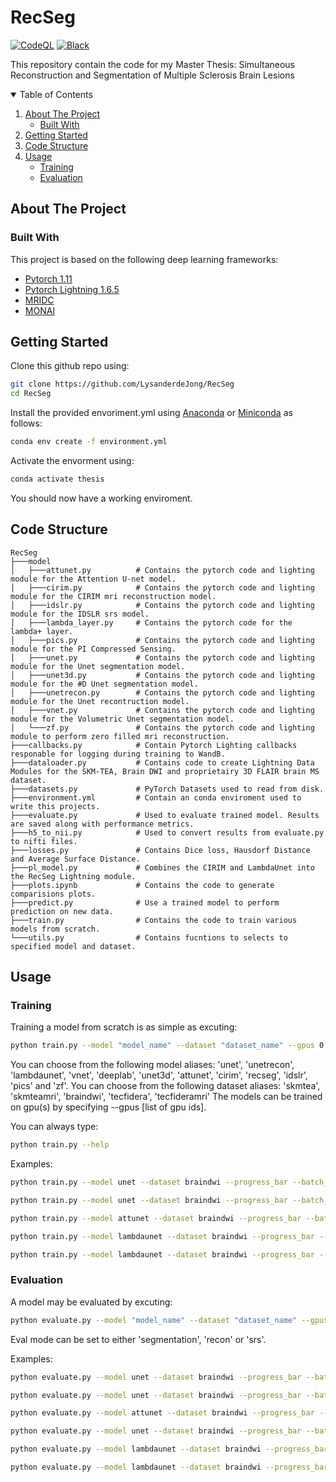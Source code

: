 # RecSeg
[![CodeQL](https://github.com/LysanderdeJong/RecSeg/actions/workflows/codeql-analysis.yml/badge.svg)](https://github.com/LysanderdeJong/RecSeg/actions/workflows/codeql-analysis.yml)
[![Black](https://github.com/LysanderdeJong/RecSeg/actions/workflows/black.yml/badge.svg)](https://github.com/LysanderdeJong/RecSeg/actions/workflows/black.yml)

This repository contain the code for my Master Thesis: Simultaneous Reconstruction and Segmentation of Multiple Sclerosis Brain Lesions

<!-- TABLE OF CONTENTS -->
<details open="open">
  <summary>Table of Contents</summary>
  <ol>
    <li>
      <a href="#about-the-project">About The Project</a>
      <ul>
        <li><a href="#built-with">Built With</a></li>
      </ul>
    </li>
    <li>
      <a href="#getting-started">Getting Started</a>
    </li>
    <li>
      <a href="#code-structure">Code Structure</a>
    </li>
    <li>
      <a href="#usage">Usage</a>
      <ul>
        <li><a href="#training">Training</a></li>
        <li><a href="#evaluation">Evaluation</a></li>
      </ul>
    </li>
  </ol>
</details>


<!-- ABOUT THE PROJECT -->
## About The Project


### Built With
This project is based on the following deep learning frameworks:
* [Pytorch 1.11](https://pytorch.org/docs/1.11/)
* [Pytorch Lightning 1.6.5](https://pytorch-lightning.readthedocs.io/en/1.6.5/)
* [MRIDC](https://github.com/LysanderdeJong/mridc)
* [MONAI](https://docs.monai.io/en/stable/api.html)

<!-- GETTING STARTED -->
## Getting Started

Clone this github repo using:
```sh
git clone https://github.com/LysanderdeJong/RecSeg
cd RecSeg
```

Install the provided envoriment.yml using [Anaconda](https://www.anaconda.com/) or [Miniconda](https://docs.conda.io/en/latest/miniconda.html) as follows:
```sh
conda env create -f environment.yml
```
Activate the envorment using:
```sh
conda activate thesis
```
You should now have a working enviroment.

<!-- Code Structure -->
## Code Structure

    RecSeg
    ├───model
    │	├───attunet.py			# Contains the pytorch code and lighting module for the Attention U-net model.
    │	├───cirim.py			# Contains the pytorch code and lighting module for the CIRIM mri reconstruction model.
    │	├───idslr.py			# Contains the pytorch code and lighting module for the IDSLR srs model.
    │	├───lambda_layer.py		# Contains the pytorch code for the lambda+ layer.
    │	├───pics.py				# Contains the pytorch code and lighting module for the PI Compressed Sensing.
    │	├───unet.py				# Contains the pytorch code and lighting module for the Unet segmentation model.
    │	├───unet3d.py			# Contains the pytorch code and lighting module for the #D Unet segmentation model.
    │	├───unetrecon.py		# Contains the pytorch code and lighting module for the Unet recontruction model.
    │	├───vnet.py				# Contains the pytorch code and lighting module for the Volumetric Unet segmentation model.
    │	└───zf.py				# Contains the pytorch code and lighting module to perform zero filled mri reconstruction.
    ├───callbacks.py			# Contain Pytorch Lighting callbacks responable for logging during training to WandB.
    ├───dataloader.py			# Contains code to create Lightning Data Modules for the SKM-TEA, Brain DWI and proprietairy 3D FLAIR brain MS dataset.
    ├───datasets.py				# PyTorch Datasets used to read from disk.
    ├───environment.yml			# Contain an conda enviroment used to write this projects.	
    ├───evaluate.py				# Used to evaluate trained model. Results are saved along with performance metrics.
    ├───h5_to_nii.py			# Used to convert results from evaluate.py to nifti files.
    ├───losses.py				# Contains Dice loss, Hausdorf Distance and Average Surface Distance.
    ├───pl_model.py				# Combines the CIRIM and LambdaUnet into the RecSeg Lightning module.
    ├───plots.ipynb				# Contains the code to generate comparisions plots.
    ├───predict.py				# Use a trained model to perform prediction on new data.
    ├───train.py				# Contains the code to train various models from scratch.
    └───utils.py				# Contains fucntions to selects to specified model and dataset.

<!-- USAGE EXAMPLES -->
## Usage

### Training
Training a model from scratch is as simple as excuting:
```sh
python train.py --model "model_name" --dataset "dataset_name" --gpus 0
```
You can choose from the following model aliases: 'unet', 'unetrecon', 'lambdaunet', 'vnet', 'deeplab', 'unet3d', 'attunet', 'cirim', 'recseg', 'idslr', 'pics' and 'zf'.
You can choose from the following dataset aliases: 'skmtea', 'skmteamri', 'braindwi', 'tecfidera', 'tecfideramri'
The models can be trained on gpu(s) by specifying --gpus [list of gpu ids].

You can always type:
```sh
python train.py --help
```

Examples:
```sh
python train.py --model unet --dataset braindwi --progress_bar --batch_size 8 --num_workers 16 --data_root /data/projects/dwi_aisd/ --mri_data_path DWIs_nii/ --segmentation_path masks_DWI/ --in_chans 1 --chans 22 --out_chans 2 --gpus 1 --train_metric_only true
```
```sh
python train.py --model unet --dataset braindwi --progress_bar --batch_size 8 --num_workers 16 --data_root /data/projects/dwi_aisd/ --mri_data_path DWIs_nii/ --segmentation_path masks_DWI/ --in_chans 1 --out_chans 2 --project dwi-segmentation --gpus 1 --train_metric_only true
```
```sh
python train.py --model attunet --dataset braindwi --progress_bar --batch_size 8 --num_workers 16 --data_root /data/projects/dwi_aisd/ --mri_data_path DWIs_nii/ --segmentation_path masks_DWI/ --in_chans 1 --out_chans 2 --gpus 1 --train_metric_only true
```
```sh
python train.py --model lambdaunet --dataset braindwi --progress_bar --batch_size 8 --num_workers 8 --data_root /data/projects/dwi_aisd/ --mri_data_path DWIs_nii/ --segmentation_path masks_DWI/ --in_chans 1 --out_chans 2 --gpus 1 --seq_len 1 --tr 1 --num_slices 1 --train_metric_only true
```
```sh
python train.py --model lambdaunet --dataset braindwi --progress_bar --batch_size 1 --num_workers 4 --data_root /data/projects/dwi_aisd/ --mri_data_path DWIs_nii/ --segmentation_path masks_DWI/ --in_chans 1 --out_chans 2 --gpus 0 --seq_len 3 --tr 3 --num_slices 3 --train_metric_only true
```

### Evaluation
A model may be evaluated by excuting:
```sh
python evaluate.py --model "model_name" --dataset "dataset_name" --gpus 0 --eval_mode "eval_mode" --checkpoint_path "path_to_model_checkpoint"
```
Eval mode can be set to either 'segmentation', 'recon' or 'srs'.

Examples:
```sh
python evaluate.py --model unet --dataset braindwi --progress_bar --batch_size 1 --data_root /data/projects/dwi_aisd/ --mri_data_path DWIs_nii/ --segmentation_path masks_DWI/ --in_chans 1 --out_chans 2 --chans 22 --project dwi-segmentation --gpus 1 --model_id 2l91xy97 --eval_mode segmentation --out_dir /data/projects/tecfidera/data/results/segmentation/eval_on_dwi/unet_3_7/h5/ --train_metric_only false
```
```sh
python evaluate.py --model unet --dataset braindwi --progress_bar --batch_size 1 --data_root /data/projects/dwi_aisd/ --mri_data_path DWIs_nii/ --segmentation_path masks_DWI/ --in_chans 1 --out_chans 2 --project dwi-segmentation --gpus 1 --model_id 2u8cjt30 --eval_mode segmentation --out_dir /data/projects/tecfidera/data/results/segmentation/eval_on_dwi/unet_7_8/h5/ --train_metric_only false
```
```sh
python evaluate.py --model attunet --dataset braindwi --progress_bar --batch_size 1 --data_root /data/projects/dwi_aisd/ --mri_data_path DWIs_nii/ --segmentation_path masks_DWI/ --in_chans 1 --out_chans 2 --project dwi-segmentation --gpus 1 --model_id 1kpu6ood --eval_mode segmentation --out_dir /data/projects/tecfidera/data/results/segmentation/eval_on_dwi/attunet_8_3/h5/ --train_metric_only false
```
```sh
python evaluate.py --model unet --dataset braindwi --progress_bar --batch_size 1 --data_root /data/projects/dwi_aisd/ --mri_data_path DWIs_nii/ --segmentation_path masks_DWI/ --in_chans 1 --out_chans 2 --chans 22 --project dwi-segmentation --gpus 1 --model_id 2l91xy97 --eval_mode segmentation --out_dir /data/projects/tecfidera/data/results/segmentation/eval_on_dwi/unet_3_7/h5/ --train_metric_only false
```
```sh
python evaluate.py --model lambdaunet --dataset braindwi --progress_bar --batch_size 1 --data_root /data/projects/dwi_aisd/ --mri_data_path DWIs_nii/ --segmentation_path masks_DWI/ --in_chans 1 --out_chans 2 --project dwi-segmentation --gpus 1 --model_id 3tii7pvo --eval_mode segmentation --out_dir /data/projects/tecfidera/data/results/segmentation/eval_on_dwi/lambdaunet_2d_3_6/h5/ --train_metric_only false --tr 1 --num_slices 1
```
```sh
python evaluate.py --model lambdaunet --dataset braindwi --progress_bar --batch_size 1 --data_root /data/projects/dwi_aisd/ --mri_data_path DWIs_nii/ --segmentation_path masks_DWI/ --in_chans 1 --out_chans 2 --project dwi-segmentation --gpus 1 --model_id 3b4wv7to --eval_mode segmentation --out_dir /data/projects/tecfidera/data/results/segmentation/eval_on_dwi/lambdaunet_3_6/h5/ --train_metric_only false --tr 3 --num_slices 3 --seq_len 3
```
